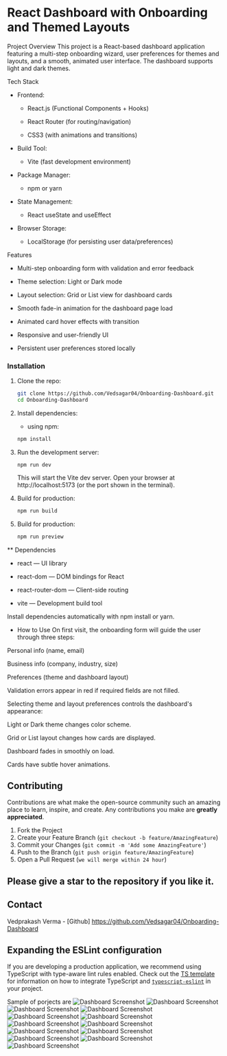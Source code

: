 # React Dashboard with Onboarding and Themed Layouts

Project Overview
This project is a React-based dashboard application featuring a multi-step onboarding wizard, user preferences for themes and layouts, and a smooth, animated user interface. The dashboard supports light and dark themes.

Tech Stack
- Frontend:

    - React.js (Functional Components + Hooks)

    - React Router (for routing/navigation)

    - CSS3 (with animations and transitions)

- Build Tool:

    - Vite (fast development environment)

- Package Manager:

    - npm or yarn

- State Management:

    - React useState and useEffect

- Browser Storage:

    - LocalStorage (for persisting user data/preferences)

Features
- Multi-step onboarding form with validation and error feedback

- Theme selection: Light or Dark mode

- Layout selection: Grid or List view for dashboard cards

- Smooth fade-in animation for the dashboard page load

- Animated card hover effects with transition

- Responsive and user-friendly UI

- Persistent user preferences stored locally
  
### Installation

1. Clone the repo:
   ```sh
   git clone https://github.com/Vedsagar04/Onboarding-Dashboard.git
   cd Onboarding-Dashboard
   ```
2. Install dependencies:
   - using npm:
   ```sh
   npm install
   ```
4. Run the development server:
   ```env
   npm run dev
   ```
   This will start the Vite dev server. Open your browser at http://localhost:5173 (or the port shown in the terminal).

5. Build for production:
   ```sh
   npm run build
   ```
6. Build for production:
   ```sh
   npm run preview
   ```
** Dependencies
- react — UI library

- react-dom — DOM bindings for React

- react-router-dom — Client-side routing

- vite — Development build tool

Install dependencies automatically with npm install or yarn.

* How to Use
On first visit, the onboarding form will guide the user through three steps:

Personal info (name, email)

Business info (company, industry, size)

Preferences (theme and dashboard layout)

Validation errors appear in red if required fields are not filled.

Selecting theme and layout preferences controls the dashboard's appearance:

Light or Dark theme changes color scheme.

Grid or List layout changes how cards are displayed.

Dashboard fades in smoothly on load.

Cards have subtle hover animations.

## Contributing

Contributions are what make the open-source community such an amazing place to learn, inspire, and create. Any contributions you make are **greatly appreciated**.

1. Fork the Project
2. Create your Feature Branch (`git checkout -b feature/AmazingFeature`)
3. Commit your Changes (`git commit -m 'Add some AmazingFeature'`)
4. Push to the Branch (`git push origin feature/AmazingFeature`)
5. Open a Pull Request (`we will merge within 24 hour`)

## Please give a star to the repository if you like it.

## Contact 
Vedprakash Verma - [Github] https://github.com/Vedsagar04/Onboarding-Dashboard
## Expanding the ESLint configuration

If you are developing a production application, we recommend using TypeScript with type-aware lint rules enabled. Check out the [TS template](https://github.com/vitejs/vite/tree/main/packages/create-vite/template-react-ts) for information on how to integrate TypeScript and [`typescript-eslint`](https://typescript-eslint.io) in your project.

Sample of porjects are
![Dashboard Screenshot](/src/assets/1.png)
![Dashboard Screenshot](/src/assets/2.png)
![Dashboard Screenshot](/src/assets/3.png)
![Dashboard Screenshot](/src/assets/4.png)
![Dashboard Screenshot](/src/assets/5.png)
![Dashboard Screenshot](/src/assets/6.png)
![Dashboard Screenshot](/src/assets/7.png)
![Dashboard Screenshot](/src/assets/8.png)
![Dashboard Screenshot](/src/assets/9.png)
![Dashboard Screenshot](/src/assets/10.png)
![Dashboard Screenshot](/src/assets/11.png)
![Dashboard Screenshot](/src/assets/12.png)
![Dashboard Screenshot](/src/assets/13.png)
